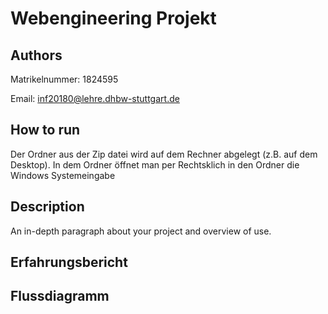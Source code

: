 # Webengineering Projekt


## Authors

Matrikelnummer: 1824595

Email: inf20180@lehre.dhbw-stuttgart.de


## How to run

Der Ordner aus der Zip datei wird auf dem Rechner abgelegt (z.B. auf dem Desktop).
In dem Ordner öffnet man per Rechtsklich in den Ordner die Windows Systemeingabe


## Description

An in-depth paragraph about your project and overview of use.


## Erfahrungsbericht


## Flussdiagramm
